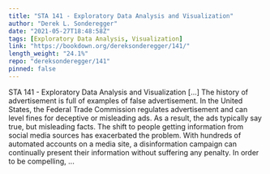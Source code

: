 ```yaml
---
title: "STA 141 - Exploratory Data Analysis and Visualization"
author: "Derek L. Sonderegger"
date: "2021-05-27T18:48:58Z"
tags: [Exploratory Data Analysis, Visualization]
link: "https://bookdown.org/dereksonderegger/141/"
length_weight: "24.1%"
repo: "dereksonderegger/141"
pinned: false
---
```


STA 141 - Exploratory Data Analysis and Visualization [...] The history of advertisement is full of examples of
false advertisement.
In the United States, the Federal Trade Commission regulates advertisement and
can level fines for deceptive or misleading ads. As a result, the ads typically
say true, but misleading facts. The shift to people getting information from social media sources has exacerbated
the problem. With hundreds of automated accounts on a media site, a disinformation
campaign can continually present their information without suffering any
penalty. In order to be compelling, ...
